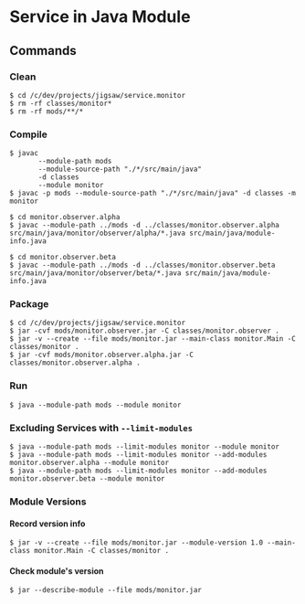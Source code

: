 # Service in Java Module

## Commands

### Clean

```
$ cd /c/dev/projects/jigsaw/service.monitor
$ rm -rf classes/monitor*
$ rm -rf mods/**/*
```

### Compile

```
$ javac
       --module-path mods
       --module-source-path "./*/src/main/java"
       -d classes
       --module monitor
$ javac -p mods --module-source-path "./*/src/main/java" -d classes -m monitor
```

```
$ cd monitor.observer.alpha
$ javac --module-path ../mods -d ../classes/monitor.observer.alpha src/main/java/monitor/observer/alpha/*.java src/main/java/module-info.java
```

```
$ cd monitor.observer.beta
$ javac --module-path ../mods -d ../classes/monitor.observer.beta src/main/java/monitor/observer/beta/*.java src/main/java/module-info.java
```

### Package

```
$ cd /c/dev/projects/jigsaw/service.monitor
$ jar -cvf mods/monitor.observer.jar -C classes/monitor.observer .
$ jar -v --create --file mods/monitor.jar --main-class monitor.Main -C classes/monitor .
$ jar -cvf mods/monitor.observer.alpha.jar -C classes/monitor.observer.alpha .
```

### Run
```
$ java --module-path mods --module monitor
```

### Excluding Services with ``` --limit-modules ```

```
$ java --module-path mods --limit-modules monitor --module monitor
$ java --module-path mods --limit-modules monitor --add-modules monitor.observer.alpha --module monitor
$ java --module-path mods --limit-modules monitor --add-modules monitor.observer.beta --module monitor
```

### Module Versions

#### Record version info
```
$ jar -v --create --file mods/monitor.jar --module-version 1.0 --main-class monitor.Main -C classes/monitor .
```

#### Check module's version

```
$ jar --describe-module --file mods/monitor.jar
```
